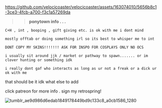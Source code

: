 https://github.com/velocicoaster/velocicoaster/assets/163074010/5656b8c1-3ce3-4fcb-a700-f3c1a57269da

>> __ponytown info . . .__

``C+H , int , booping , gift giving etc. is ok with me i dont mind``

``mostly offtab or doing something irl so its best to whisper me to int``

``DONT COPY MY SKINS!!!!!!! ASK FOR INSPO FOR COSPLAYS ONLY NO OCS``

``i usually sit around jjk / market or pathway to spawn....... or im clover hunting or something idk``

``i really dont gaf who interacts as long as ur not a freak or a dick ur ok with me``

that should be it idk what else to add

click patreon for more info . sign my retrospring!

![tumblr_ae9d986d6edab1849178449bd9c133c8_a0cb1586_1280](https://github.com/velocicoaster/velocicoaster/assets/163074010/f2d7ca81-c947-434a-a051-cf65fb7b789d)

